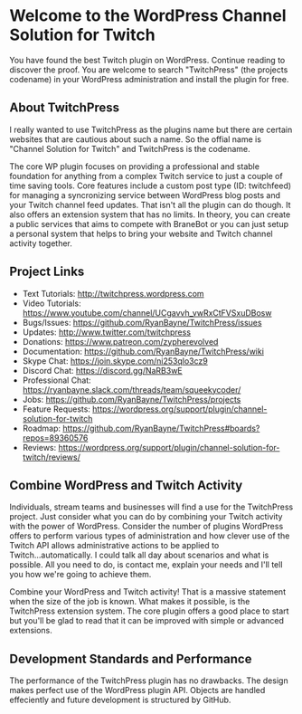 # Welcome to the WordPress Channel Solution for Twitch
You have found the best Twitch plugin on WordPress. Continue reading to discover the proof. You are welcome to search "TwitchPress" 
(the projects codename) in your WordPress administration and install the plugin for free.

## About TwitchPress
I really wanted to use TwitchPress as the plugins name but there are certain websites that are cautious about such a name. So the offial
name is "Channel Solution for Twitch" and TwitchPress is the codename. 

The core WP plugin focuses on providing a professional and stable foundation for anything from a complex Twitch service to just a couple of time saving tools. Core features include a custom
post type (ID: twitchfeed) for managing a syncronizing service between WordPress blog posts and your Twitch channel feed updates. That 
isn't all the plugin can do though. It also offers an extension system that has no limits. In theory, you can create a public services
that aims to compete with BraneBot or you can just setup a personal system that helps to bring your website and Twitch channel activity 
together.

## Project Links
* Text Tutorials: http://twitchpress.wordpress.com
* Video Tutorials: https://www.youtube.com/channel/UCgavvh_vwRxCtFVSxuDBosw
* Bugs/Issues: https://github.com/RyanBayne/TwitchPress/issues
* Updates: http://www.twitter.com/twitchpress
* Donations:  https://www.patreon.com/zypherevolved
* Documentation: https://github.com/RyanBayne/TwitchPress/wiki
* Skype Chat: https://join.skype.com/ni253qlo3cz9
* Discord Chat: https://discord.gg/NaRB3wE
* Professional Chat: https://ryanbayne.slack.com/threads/team/squeekycoder/ 
* Jobs: https://github.com/RyanBayne/TwitchPress/projects
* Feature Requests: https://wordpress.org/support/plugin/channel-solution-for-twitch
* Roadmap:  https://github.com/RyanBayne/TwitchPress#boards?repos=89360576
* Reviews: https://wordpress.org/support/plugin/channel-solution-for-twitch/reviews/


## Combine WordPress and Twitch Activity
Individuals, stream teams and businesses will find a use for the TwitchPress project. Just consider what you can do by combining your Twitch activity with the power of WordPress. Consider the number of plugins WordPress offers to perform various types of administration and how clever use of the Twitch API allows administrative actions to be applied to Twitch...automatically. I could talk all day about scenarios and what is possible. All you need to do, is contact me, explain your needs and I'll tell you how we're going to achieve them. 

Combine your WordPress and Twitch activity! That is a massive statement when the size of the job is known. What makes it possible, is the TwitchPress extension system. The core plugin offers a good place to start but you'll be glad to read that it can be improved with simple or advanced extensions. 

## Development Standards and Performance
The performance of the TwitchPress plugin has no drawbacks. The design makes perfect use of the WordPress plugin API. Objects are handled effeciently and future development is structured by GitHub. 
